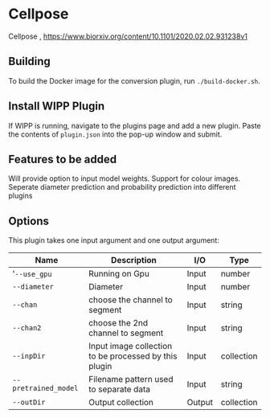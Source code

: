 # Cellpose 

 Cellpose , https://www.biorxiv.org/content/10.1101/2020.02.02.931238v1

## Building

To build the Docker image for the conversion plugin, run
`./build-docker.sh`.

## Install WIPP Plugin

If WIPP is running, navigate to the plugins page and add a new plugin. Paste the contents of `plugin.json` into the pop-up window and submit.

## Features to be added
   Will provide option to input model weights. 
   Support for colour images.
   Seperate diameter prediction and probability prediction into different plugins

## Options

This plugin takes one input argument and one output argument:

| Name          | Description             | I/O    | Type   |
|---------------|-------------------------|--------|--------|
| '`--use_gpu`   |  Running on Gpu         | Input | number |
| `--diameter` | Diameter | Input | number |
|`--chan `    | choose the channel to segment|Input | string |
|`--chan2 `   | choose the 2nd  channel to  segment|Input | string |
| `--inpDir` | Input image collection to be processed by this plugin | Input | collection |
| `--pretrained_model` | Filename pattern used to separate data | Input | string |
| `--outDir` | Output collection | Output | collection |

